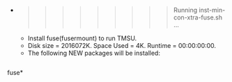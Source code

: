 * >>>>>>>>> Running inst-min-con-xtra-fuse.sh ...
  * Install fuse(fusermount) to run TMSU.
  * Disk size = 2016072K. Space Used = 4K. Runtime = 00:00:00:00.
  * The following NEW packages will be installed:
  ```bash
fuse*
  ```
